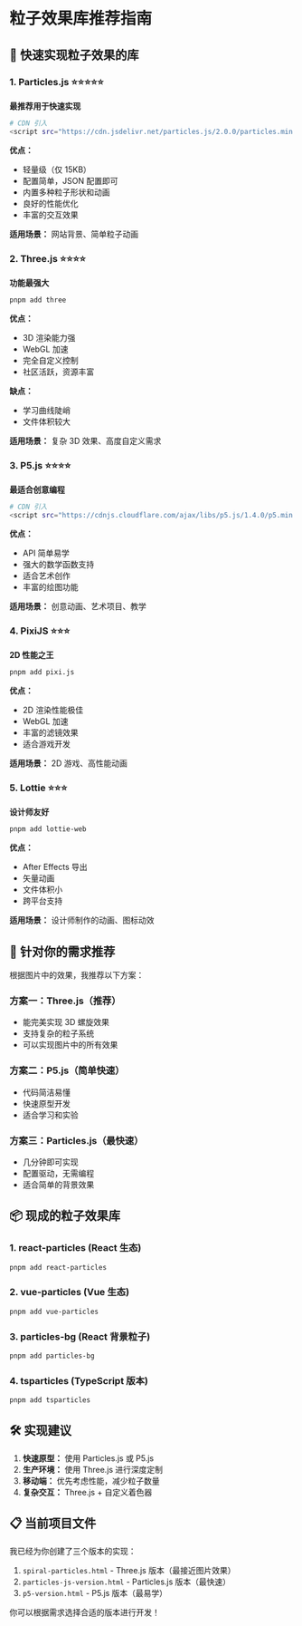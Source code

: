# 粒子效果库推荐指南

## 🚀 快速实现粒子效果的库

### 1. **Particles.js** ⭐⭐⭐⭐⭐
**最推荐用于快速实现**

```bash
# CDN 引入
<script src="https://cdn.jsdelivr.net/particles.js/2.0.0/particles.min.js"></script>
```

**优点：**
- 轻量级（仅 15KB）
- 配置简单，JSON 配置即可
- 内置多种粒子形状和动画
- 良好的性能优化
- 丰富的交互效果

**适用场景：** 网站背景、简单粒子动画

### 2. **Three.js** ⭐⭐⭐⭐
**功能最强大**

```bash
pnpm add three
```

**优点：**
- 3D 渲染能力强
- WebGL 加速
- 完全自定义控制
- 社区活跃，资源丰富

**缺点：**
- 学习曲线陡峭
- 文件体积较大

**适用场景：** 复杂 3D 效果、高度自定义需求

### 3. **P5.js** ⭐⭐⭐⭐
**最适合创意编程**

```bash
# CDN 引入
<script src="https://cdnjs.cloudflare.com/ajax/libs/p5.js/1.4.0/p5.min.js"></script>
```

**优点：**
- API 简单易学
- 强大的数学函数支持
- 适合艺术创作
- 丰富的绘图功能

**适用场景：** 创意动画、艺术项目、教学

### 4. **PixiJS** ⭐⭐⭐
**2D 性能之王**

```bash
pnpm add pixi.js
```

**优点：**
- 2D 渲染性能极佳
- WebGL 加速
- 丰富的滤镜效果
- 适合游戏开发

**适用场景：** 2D 游戏、高性能动画

### 5. **Lottie** ⭐⭐⭐
**设计师友好**

```bash
pnpm add lottie-web
```

**优点：**
- After Effects 导出
- 矢量动画
- 文件体积小
- 跨平台支持

**适用场景：** 设计师制作的动画、图标动效

## 🎯 针对你的需求推荐

根据图片中的效果，我推荐以下方案：

### 方案一：Three.js（推荐）
- 能完美实现 3D 螺旋效果
- 支持复杂的粒子系统
- 可以实现图片中的所有效果

### 方案二：P5.js（简单快速）
- 代码简洁易懂
- 快速原型开发
- 适合学习和实验

### 方案三：Particles.js（最快速）
- 几分钟即可实现
- 配置驱动，无需编程
- 适合简单的背景效果

## 📦 现成的粒子效果库

### 1. **react-particles** (React 生态)
```bash
pnpm add react-particles
```

### 2. **vue-particles** (Vue 生态)
```bash
pnpm add vue-particles
```

### 3. **particles-bg** (React 背景粒子)
```bash
pnpm add particles-bg
```

### 4. **tsparticles** (TypeScript 版本)
```bash
pnpm add tsparticles
```

## 🛠️ 实现建议

1. **快速原型：** 使用 Particles.js 或 P5.js
2. **生产环境：** 使用 Three.js 进行深度定制
3. **移动端：** 优先考虑性能，减少粒子数量
4. **复杂交互：** Three.js + 自定义着色器

## 📋 当前项目文件

我已经为你创建了三个版本的实现：

1. `spiral-particles.html` - Three.js 版本（最接近图片效果）
2. `particles-js-version.html` - Particles.js 版本（最快速）
3. `p5-version.html` - P5.js 版本（最易学）

你可以根据需求选择合适的版本进行开发！